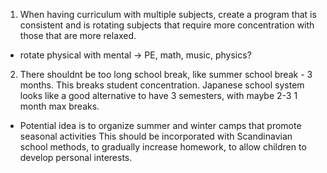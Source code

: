1. When having curriculum with multiple subjects,
create a program that is consistent and is rotating
subjects that require more concentration with those that are
more relaxed.
- rotate physical with mental -> PE, math, music, physics?
2. There shouldnt be too long school break, like summer school break - 3 months.
This breaks student concentration. Japanese school system looks like a good alternative
to have 3 semesters, with maybe 2-3 1 month max breaks.
- Potential idea is to organize summer and winter camps that promote seasonal activities
This should be incorporated with Scandinavian school methods, to gradually increase homework,
to allow children to develop personal interests.
